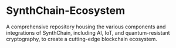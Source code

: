 # SynthChain-Ecosystem
A comprehensive repository housing the various components and integrations of SynthChain, including AI, IoT, and quantum-resistant cryptography, to create a cutting-edge blockchain ecosystem.
